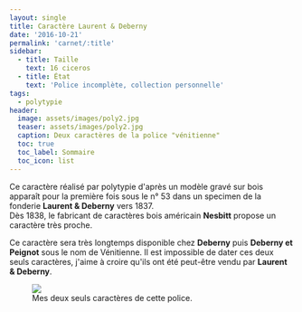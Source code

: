```yaml
---
layout: single
title: Caractère Laurent & Deberny
date: '2016-10-21'
permalink: 'carnet/:title'
sidebar:
  - title: Taille
    text: 16 ciceros
  - title: État
    text: 'Police incomplète, collection personnelle'
tags:
  - polytypie
header:
  image: assets/images/poly2.jpg
  teaser: assets/images/poly2.jpg
  caption: Deux caractères de la police "vénitienne"
  toc: true
  toc_label: Sommaire
  toc_icon: list
---
```


Ce caractère réalisé par polytypie d'après un modèle gravé sur bois apparaît pour la première fois sous le n° 53 dans un specimen de la fonderie **Laurent & Deberny** vers 1837.<br>
Dès 1838, le fabricant de caractères bois américain **Nesbitt** propose un caractère très proche.

Ce caractère sera très longtemps disponible chez **Deberny** puis **Deberny et Peignot** sous le nom de Vénitienne. Il est impossible de dater ces deux seuls caractères, j'aime à croire qu'ils ont été peut-être vendu par **Laurent & Deberny**.

<figure>
  <a href="{{ site.baseurl }}/assets/images/poly1.jpg">
  <img src="{{ site.baseurl }}/assets/images/poly1.jpg">
</a>
  <figcaption>Mes deux seuls caractères de cette police.</figcaption>
</figure>
